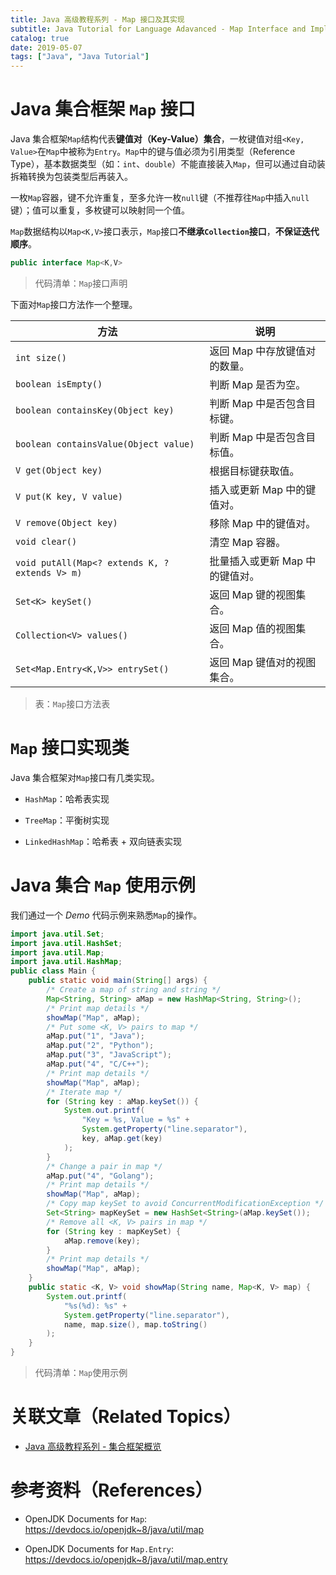 ```yaml
---
title: Java 高级教程系列 - Map 接口及其实现
subtitle: Java Tutorial for Language Adavanced - Map Interface and Implementations
catalog: true
date: 2019-05-07
tags: ["Java", "Java Tutorial"]
---
```


# Java 集合框架 `Map` 接口

Java 集合框架`Map`结构代表**键值对（Key-Value）集合**，一枚键值对组`<Key, Value>`在`Map`中被称为`Entry`。`Map`中的键与值必须为引用类型（Reference Type），基本数据类型（如：`int`、`double`）不能直接装入`Map`，但可以通过自动装拆箱转换为包装类型后再装入。

一枚`Map`容器，键不允许重复，至多允许一枚`null`键（不推荐往`Map`中插入`null`键）；值可以重复，多枚键可以映射同一个值。

`Map`数据结构以`Map<K,V>`接口表示，`Map`接口**不继承`Collection`接口**，**不保证迭代顺序**。

```java
public interface Map<K,V>
```
> 代码清单：`Map`接口声明

下面对`Map`接口方法作一个整理。

| 方法                                           | 说明                            |
| ---------------------------------------------- | ------------------------------- |
| `int size()`                                   | 返回 Map 中存放键值对的数量。   |
| `boolean isEmpty()`                            | 判断 Map 是否为空。             |
| `boolean containsKey(Object key)`              | 判断 Map 中是否包含目标键。     |
| `boolean containsValue(Object value)`          | 判断 Map 中是否包含目标值。     |
| `V get(Object key)`                            | 根据目标键获取值。              |
| `V put(K key, V value)`                        | 插入或更新 Map 中的键值对。     |
| `V remove(Object key)`                         | 移除 Map 中的键值对。           |
| `void clear()`                                 | 清空 Map 容器。                 |
| `void putAll(Map<? extends K, ? extends V> m)` | 批量插入或更新 Map 中的键值对。 |
| `Set<K> keySet()`                              | 返回 Map 键的视图集合。         |
| `Collection<V> values()`                       | 返回 Map 值的视图集合。         |
| `Set<Map.Entry<K,V>> entrySet()`               | 返回 Map 键值对的视图集合。     |

> 表：`Map`接口方法表

# `Map` 接口实现类

Java 集合框架对`Map`接口有几类实现。

- `HashMap`：哈希表实现

- `TreeMap`：平衡树实现

- `LinkedHashMap`：哈希表 + 双向链表实现

# Java 集合 `Map` 使用示例

我们通过一个 *Demo* 代码示例来熟悉`Map`的操作。

```java
import java.util.Set;
import java.util.HashSet;
import java.util.Map;
import java.util.HashMap;
public class Main {
    public static void main(String[] args) {
        /* Create a map of string and string */
        Map<String, String> aMap = new HashMap<String, String>();
        /* Print map details */
        showMap("Map", aMap);
        /* Put some <K, V> pairs to map */
        aMap.put("1", "Java");
        aMap.put("2", "Python");
        aMap.put("3", "JavaScript");
        aMap.put("4", "C/C++");
        /* Print map details */
        showMap("Map", aMap);
        /* Iterate map */
        for (String key : aMap.keySet()) {
            System.out.printf(
                "Key = %s, Value = %s" +
                System.getProperty("line.separator"),
                key, aMap.get(key)
            );
        }
        /* Change a pair in map */
        aMap.put("4", "Golang");
        /* Print map details */
        showMap("Map", aMap);
        /* Copy map keySet to avoid ConcurrentModificationException */
        Set<String> mapKeySet = new HashSet<String>(aMap.keySet());
        /* Remove all <K, V> pairs in map */
        for (String key : mapKeySet) {
            aMap.remove(key);
        }
        /* Print map details */
        showMap("Map", aMap);
    }
    public static <K, V> void showMap(String name, Map<K, V> map) {
        System.out.printf(
            "%s(%d): %s" +
            System.getProperty("line.separator"),
            name, map.size(), map.toString()
        );
    }
}
```
> 代码清单：`Map`使用示例





# 关联文章（Related Topics）

- [Java 高级教程系列 - 集合框架概览](https://zihengcat.github.io/2019/05/01/java-tutorial-for-language-adavanced-collection-framework-overview/)

# 参考资料（References）

- OpenJDK Documents for `Map`: https://devdocs.io/openjdk~8/java/util/map

- OpenJDK Documents for `Map.Entry`: https://devdocs.io/openjdk~8/java/util/map.entry

